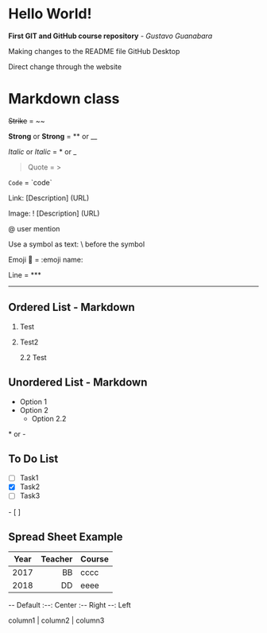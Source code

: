 # Hello World!
**First GIT and GitHub course repository** - *Gustavo Guanabara*

Making changes to the README file
GitHub Desktop

Direct change through the website

# Markdown class

~~Strike~~ = \~~

**Strong** or __Strong__ = \** or \__

*Italic* or _Italic_ = \* or \_

>Quote = \>

`Code` = \`code`

Link: [Description] (URL)

Image: ! [Description] (URL)

@ user mention

Use a symbol as text: \ before the symbol

Emoji :clap: = \:emoji name:

Line = \***
***

## Ordered List - Markdown
1. Test
2. Test2

   2.2 Test
   
## Unordered List - Markdown
* Option 1
* Option 2
   * Option 2.2

\* or \-

## To Do List
- [ ] Task1
- [X] Task2
- [ ] Task3

\- [ ]

## Spread Sheet Example

Year | Teacher | Course 
:--: | --: | :--
2017 | BB | cccc
2018 | DD | eeee

\-- Default
\:--: Center
\:-- Right
\--: Left

column1 \| column2 \| column3





